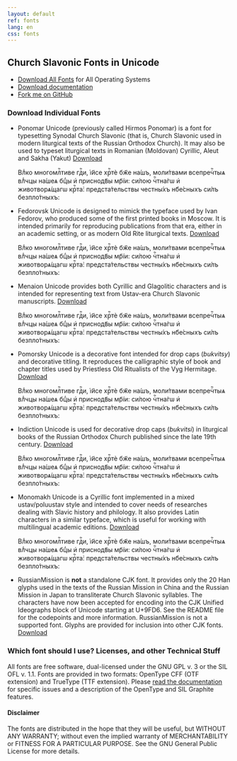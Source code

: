 ```yaml
---
layout: default
ref: fonts
lang: en
css: fonts
---
```

## Church Slavonic Fonts in Unicode

* [Download All Fonts](http://www.ponomar.net/files/fonts-churchslavonic.zip) for All Operating Systems
* [Download documentation](http://www.ponomar.net/files/fonts-churchslavonic.pdf)
* [Fork me on GitHub](https://github.com/typiconman/fonts-cu)

### Download Individual Fonts

* Ponomar Unicode (previously called Hirmos Ponomar) is a font for typesetting Synodal Church Slavonic (that is, Church Slavonic used in modern 
  liturgical texts of the Russian Orthodox Church). 
  It may also be used to typeset liturgical texts in Romanian (Moldovan) Cyrillic, Aleut and Sakha (Yakut)
  [Download](http://www.ponomar.net/files/PonomarUnicode.zip)
  <div class="ponomar">
  Влⷣко многомлⷭ҇тиве гдⷭ҇и, і҆и҃се хрⷭ҇тѐ бж҃е на́шъ, моли́твами всепречⷭ҇тыѧ влⷣчцы на́шеѧ бцⷣы и҆
  приснодв҃ы мр҃і́и: си́лою чⷭ҇тна́гѡ и҆ животворѧ́щагѡ крⷭ҇та̀:
  предста́тельствы честны́хъ нб҃е́сныхъ си́лъ безпло́тныхъ:
  </div>

* Fedorovsk Unicode is designed to mimick the typeface used by Ivan Fedorov, who produced some of the first printed books in Moscow. It is intended 
  primarily for reproducing publications from that era, either in an academic setting, or as modern Old Rite liturgical texts.
  [Download](http://www.ponomar.net/files/FedorovskUnicode.zip)
  <div class="fedorovsk">
  Влⷣко многомлⷭ҇тиве гдⷭ҇и, і҆и҃се хрⷭ҇тѐ бж҃е на́шъ, моли́твами всепречⷭ҇тыѧ влⷣчцы на́шеѧ бцⷣы и҆
  приснодв҃ы мр҃і́и: си́лою чⷭ҇тна́гѡ и҆ животворѧ́щагѡ крⷭ҇та̀:
  предста́тельствы честны́хъ нб҃е́сныхъ си́лъ безпло́тныхъ:
  </div>

* Menaion Unicode provides both Cyrillic and Glagolitic characters and is intended for representing text from Ustav-era 
  Church Slavonic manuscripts.
  [Download](http://www.ponomar.net/files/MenaionUnicode.zip)
  <div class="menaion">
  Влⷣко многомлⷭ҇тиве гдⷭ҇и, і҆и҃се хрⷭ҇тѐ бж҃е на́шъ, моли́твами всепречⷭ҇тыѧ влⷣчцы на́шеѧ бцⷣы и҆
  приснодв҃ы мр҃і́и: си́лою чⷭ҇тна́гѡ и҆ животворѧ́щагѡ крⷭ҇та̀:
  предста́тельствы честны́хъ нб҃е́сныхъ си́лъ безпло́тныхъ:
  </div>

* Pomorsky Unicode is a decorative font intended for drop caps (<i>bukvitsy</i>) and decorative titling. It reproduces the 
  calligraphic style of book and chapter titles  used by Priestless Old Ritualists of the Vyg Hermitage.
  [Download](http://www.ponomar.net/files/PomorskyUnicode.zip)
  <div class="pomorsky">
  Влⷣко многомлⷭ҇тиве гдⷭ҇и, і҆и҃се хрⷭ҇тѐ бж҃е на́шъ, моли́твами всепречⷭ҇тыѧ влⷣчцы на́шеѧ бцⷣы и҆
  приснодв҃ы мр҃і́и: си́лою чⷭ҇тна́гѡ и҆ животворѧ́щагѡ крⷭ҇та̀:
  предста́тельствы честны́хъ нб҃е́сныхъ си́лъ безпло́тныхъ:
  </div>

* Indiction Unicode is used for decorative drop caps (*bukvitsi*) in liturgical books of the Russian Orthodox Church 
  published since the late 19th century.
  [Download](http://www.ponomar.net/files/IndictionUnicode.zip)
  <div class="indiction">
  Влⷣко многомлⷭ҇тиве гдⷭ҇и, і҆и҃се хрⷭ҇тѐ бж҃е на́шъ, моли́твами всепречⷭ҇тыѧ влⷣчцы на́шеѧ бцⷣы и҆
  приснодв҃ы мр҃і́и: си́лою чⷭ҇тна́гѡ и҆ животворѧ́щагѡ крⷭ҇та̀:
  предста́тельствы честны́хъ нб҃е́сныхъ си́лъ безпло́тныхъ:
  </div>

* Monomakh Unicode is a Cyrillic font implemented in a mixed ustav/poluustav style and intended to cover needs of researches 
  dealing with Slavic history and philology. It also provides Latin characters in a similar typeface, which is useful for 
  working with multilingual academic editions.
	[Download](http://www.ponomar.net/files/MonomakhUnicode.zip)
  <div class="monomakh">
  Влⷣко многомлⷭ҇тиве гдⷭ҇и, і҆и҃се хрⷭ҇тѐ бж҃е на́шъ, моли́твами всепречⷭ҇тыѧ влⷣчцы на́шеѧ бцⷣы и҆
  приснодв҃ы мр҃і́и: си́лою чⷭ҇тна́гѡ и҆ животворѧ́щагѡ крⷭ҇та̀:
  предста́тельствы честны́хъ нб҃е́сныхъ си́лъ безпло́тныхъ:
  </div>

* RussianMission is **not** a standalone CJK font. It provides only the 20 Han glyphs used in the texts of the Russian 
  Mission in China and the Russian Mission in Japan to transliterate Church Slavonic syllables. The characters have now 
  been accepted for encoding into the CJK Unified Ideographs block of Unicode starting at U+9FD6. See the README file for 
  the codepoints and more information. RussianMission is not a supported font. Glyphs are provided for inclusion into 
  other CJK fonts.
  [Download](http://www.ponomar.net/files/RussianMission.zip)

### Which font should I use? Licenses, and other Technical Stuff

All fonts are free software, dual-licensed under the GNU GPL v. 3 or the SIL OFL v. 1.1. 
Fonts are provided in two formats: OpenType CFF (OTF extension) and TrueType (TTF extension). 
Please [read the documentation](http://www.ponomar.net/files/fonts-churchslavonic.pdf) for specific issues and a description 
of the OpenType and SIL Graphite features.

#### Disclaimer

The fonts are distributed in the hope that they will be useful, but WITHOUT ANY WARRANTY; without even the implied warranty 
of MERCHANTABILITY or FITNESS FOR A PARTICULAR PURPOSE.  See the GNU General Public License for more details.
